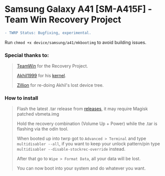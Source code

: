 # Samsung Galaxy A41 [SM-A415F] - Team Win Recovery Project

```diff
- TWRP Status: Bugfixing, experimental. 
```

Run ``chmod +x device/samsung/a41/mkbootimg`` to avoid building issues.
### Special thanks to:
> [TeamWin](https://github.com/TeamWin) for the Recovery Project.
> 
> [Akhil1999](https://github.com/akhil1999) for his [kernel](https://github.com/akhil1999/android_kernel_samsung_a41xx).
>
> [Zillion](https://github.com/DevZillion) for re-doing Akhil's lost device tree.

### How to install
> Flash the latest .tar release from [releases](https://github.com/Galaxy-MT6768/android_device_samsung_a41xx/releases), it may require Magisk patched vbmeta.img
> 
> Hold the recovery combination (Volume Up + Power) while the .tar is flashing via the odin tool.
> 
> When booted up into twrp got to ``Advanced > Terminal`` and type ``multidisabler --all``, if you want to keep your unlock pattern/pin type ``multidisabler --disable-stockrec-override`` instead.
> 
> After that go to ``Wipe > Format Data``, all your data will be lost.
> 
> You can now boot into your system and do whatever you want.
